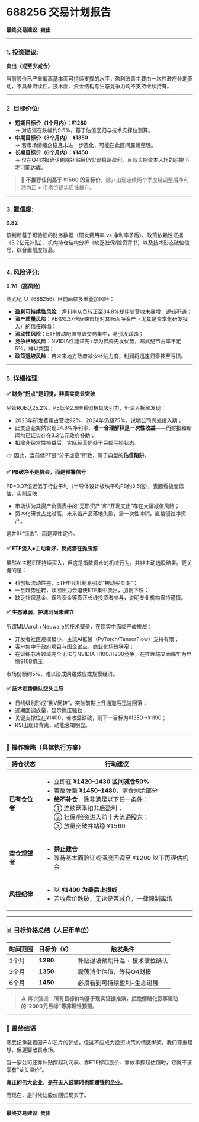 # 688256 交易计划报告

**最终交易建议: 卖出**

---

### **1. 投资建议**:  
**卖出（或至少减仓）**

当前股价已严重偏离基本面可持续支撑的水平，盈利改善主要由一次性政府补助驱动，不具备持续性。技术面、资金结构与生态竞争力均不支持继续持有。

---

### **2. 目标价位**:  
- **短期目标价（1个月内）：¥1280**  
  → 对应潜在跌幅约9.5%，基于估值回归与技术支撑位测算。
- **中期目标价（3个月内）：¥1350**  
  → 若市场情绪企稳且未进一步恶化，可能在此区间震荡整理。
- **长期目标价（6个月内）：¥1450**  
  → 仅在Q4财报确认剔除补贴后仍实现稳定盈利、且有长期资本入场的前提下才可能达成。

> 🚫 **不推荐任何高于 ¥1560 的目标价**，除非出现连续两个季度经调整后净利润为正 + 市场份额实质性提升。

---

### **3. 置信度**:  
**0.82**

该判断基于可验证的财务数据（研发费用率 vs 净利率矛盾）、政策依赖性证据（3.2亿元补贴）、机构持仓结构分析（缺乏社保/险资背书）以及技术形态破位信号，综合置信度较高。

---

### **4. 风险评分**:  
**0.78（高风险）**

寒武纪-U（688256）目前面临多重叠加风险：
- **盈利可持续性风险**：净利率从负转正至34.8%却伴随营收未暴增，逻辑不通；
- **资产质量风险**：PB仅0.37倍反映市场对其账面净资产（尤其是资本化研发投入）的信任崩塌；
- **流动性风险**：ETF被动配置导致交易集中，易引发踩踏；
- **竞争格局风险**：NVIDIA性能领先+华为昇腾先发优势，寒武纪市占率不足5%，难以突围；
- **政策退坡风险**：若未来地方政府减少补贴力度，利润将迅速归零甚至亏损。

---

### **5. 详细推理**:

#### ✅ 财务“拐点”是幻觉，非真实商业突破
尽管ROE达25.2%、PE低至2.6倍看似极具吸引力，但深入拆解发现：
- 2023年研发费用占营收92%，2024年仍超75%，说明公司尚处投入期；
- 此类企业突然实现34.8%净利率，**唯一合理解释是一次性收益**——而财报和新闻均已证实存在3.2亿元政府补助；
- 扣除非经常性损益后，实际经营仍处于巨额亏损状态。

👉 因此，当前低PE是“分子虚高”所致，属于典型的**估值陷阱**。

#### ✅ PB破净不是机会，而是预警信号
PB=0.37倍远低于行业平均（半导体设计板块平均PB约3.5倍），表面看极度低估，实则反映：
- 市场认为其资产负债表中的“无形资产”和“开发支出”存在大幅减值风险；
- 资本化研发占比过高，未来若产品落地失败，需一次性冲销，直接侵蚀净资产。

这并非“错杀”，而是理性定价。

#### ✅ ETF流入≠主动看好，反成潜在抛压源
虽然AI主题ETF持续买入，但这是指数调仓的机械行为，并非主动选股结果。更关键的是：
- 科创板流动性差，ETF申赎机制易引发“被动买卖潮”；
- 一旦趋势逆转，赎回压力会迫使ETF集中卖出，加剧下跌；
- 缺乏社保基金、保险资金等真正长线投资者参与，说明专业机构保持谨慎。

#### ✅ 生态薄弱，护城河尚未建立
所谓MLUarch+Neuware的技术壁垒，在现实中面临严峻挑战：
- 开发者社区规模极小，主流AI框架（PyTorch/TensorFlow）支持有限；
- 客户集中于政府项目与国企试点，商业化场景狭窄；
- 在训练芯片领域完全无法与NVIDIA H100/H200竞争，在推理端又面临华为昇腾910B挤压。

市场份额约5%，难以形成网络效应或规模经济。

#### ✅ 技术走势确认空头主导
- 日线级别形成“倒V反转”，突破前期上升通道后迅速回落；
- 近期回调放量，显示抛压强劲；
- 关键支撑位在¥1400，若收盘跌破，则下一目标为¥1350→¥1190；
- RSI出现顶背离，动能衰竭明显。

---

### 🔧 操作策略（具体执行方案）

| 持仓状态 | 行动建议 |
|----------|----------|
| **已有仓位者** | <ul><li>立即在 **¥1420–1430 区间减仓50%**</li><li>若反弹至 **¥1450–1480**，清仓剩余部分</li><li>**绝不补仓**，除非满足以下任一条件：<br>① 连续两季扣非后盈利；<br>② 社保/险资进入前十大流通股东；<br>③ 放量突破并站稳 ¥1560</li></ul> |
| **空仓观望者** | <ul><li>**禁止建仓**</li><li>等待基本面验证或深度回调至 ¥1200 以下再评估机会</li></ul> |
| **风控纪律** | <ul><li>以 **¥1400 为最后止损线**</li><li>若收盘价跌破，无论是否减仓，一律强制离场</li></ul> |

---

### 📊 目标价格总结（人民币单位）

| 时间范围 | 目标价（¥） | 触发条件 |
|---------|-------------|----------|
| 1个月   | **1280**     | 补贴退坡预期升温 + 技术破位确认 |
| 3个月   | **1350**     | 震荡消化估值，等待Q4财报 |
| 6个月   | **1450**     | 必须看到可持续盈利+生态进展 |

> ⚠️ 再次强调：**所有目标价均基于现实证据推演，拒绝情绪化叙事驱动的“2000元目标”等非理性预测**。

---

### 💬 最终结语

寒武纪承载着国产AI芯片的梦想，但这不应成为投资决策的情感绑架。我们尊重理想，但更要敬畏市场。

当一家公司还靠补贴撑起利润表、靠ETF撑起股价、靠故事撑起估值时，它就不该享有“龙头溢价”。

**真正的伟大企业，是在无人鼓掌时也能赚钱的企业。**

而现在，是时候让股价回归现实了。

---

**最终交易建议: 卖出**